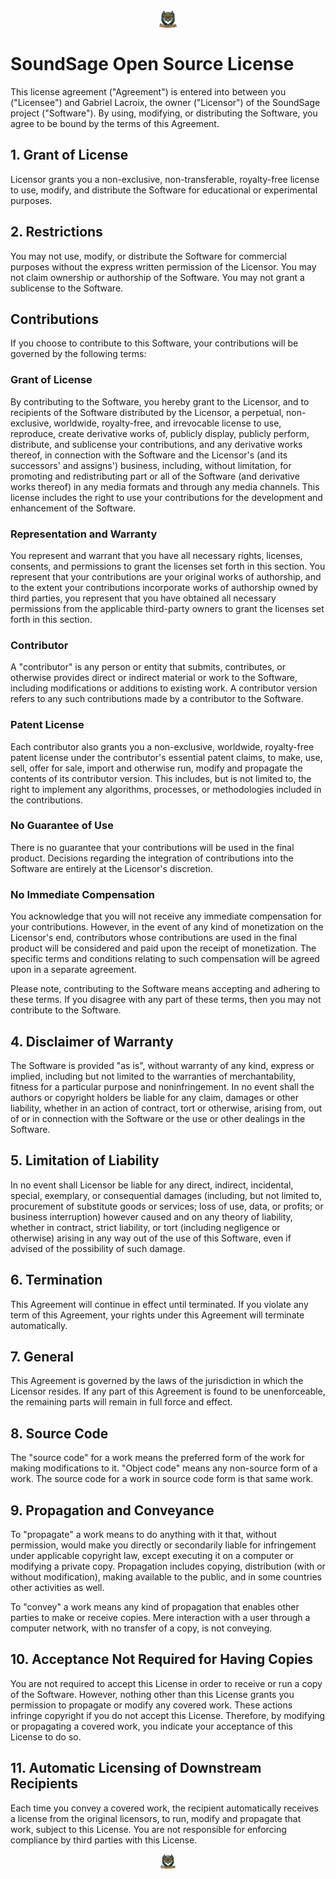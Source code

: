 <div align="center">
    <img
      src="SoundSage-LLM Integration/LOGO.png"
      alt="SoundSage Logo"
      title="SoundSage Logo"
      style="display: block; margin: 0 auto; max-width: 30px; width: 15%;">
</div>

# SoundSage Open Source License

This license agreement ("Agreement") is entered into between you ("Licensee") and Gabriel Lacroix, the owner ("Licensor") of the SoundSage project ("Software"). By using, modifying, or distributing the Software, you agree to be bound by the terms of this Agreement.

## 1. Grant of License

Licensor grants you a non-exclusive, non-transferable, royalty-free license to use, modify, and distribute the Software for educational or experimental purposes.

## 2. Restrictions

You may not use, modify, or distribute the Software for commercial purposes without the express written permission of the Licensor. You may not claim ownership or authorship of the Software. You may not grant a sublicense to the Software.

## Contributions

If you choose to contribute to this Software, your contributions will be governed by the following terms:

### Grant of License

By contributing to the Software, you hereby grant to the Licensor, and to recipients of the Software distributed by the Licensor, a perpetual, non-exclusive, worldwide, royalty-free, and irrevocable license to use, reproduce, create derivative works of, publicly display, publicly perform, distribute, and sublicense your contributions, and any derivative works thereof, in connection with the Software and the Licensor's (and its successors' and assigns') business, including, without limitation, for promoting and redistributing part or all of the Software (and derivative works thereof) in any media formats and through any media channels. This license includes the right to use your contributions for the development and enhancement of the Software.

### Representation and Warranty

You represent and warrant that you have all necessary rights, licenses, consents, and permissions to grant the licenses set forth in this section. You represent that your contributions are your original works of authorship, and to the extent your contributions incorporate works of authorship owned by third parties, you represent that you have obtained all necessary permissions from the applicable third-party owners to grant the licenses set forth in this section.

### Contributor

A "contributor" is any person or entity that submits, contributes, or otherwise provides direct or indirect material or work to the Software, including modifications or additions to existing work. A contributor version refers to any such contributions made by a contributor to the Software.

### Patent License

Each contributor also grants you a non-exclusive, worldwide, royalty-free patent license under the contributor's essential patent claims, to make, use, sell, offer for sale, import and otherwise run, modify and propagate the contents of its contributor version. This includes, but is not limited to, the right to implement any algorithms, processes, or methodologies included in the contributions.

### No Guarantee of Use

There is no guarantee that your contributions will be used in the final product. Decisions regarding the integration of contributions into the Software are entirely at the Licensor's discretion.

### No Immediate Compensation

You acknowledge that you will not receive any immediate compensation for your contributions. However, in the event of any kind of monetization on the Licensor's end, contributors whose contributions are used in the final product will be considered and paid upon the receipt of monetization. The specific terms and conditions relating to such compensation will be agreed upon in a separate agreement.

Please note, contributing to the Software means accepting and adhering to these terms. If you disagree with any part of these terms, then you may not contribute to the Software.

## 4. Disclaimer of Warranty

The Software is provided "as is", without warranty of any kind, express or implied, including but not limited to the warranties of merchantability, fitness for a particular purpose and noninfringement. In no event shall the authors or copyright holders be liable for any claim, damages or other liability, whether in an action of contract, tort or otherwise, arising from, out of or in connection with the Software or the use or other dealings in the Software.

## 5. Limitation of Liability

In no event shall Licensor be liable for any direct, indirect, incidental, special, exemplary, or consequential damages (including, but not limited to, procurement of substitute goods or services; loss of use, data, or profits; or business interruption) however caused and on any theory of liability, whether in contract, strict liability, or tort (including negligence or otherwise) arising in any way out of the use of this Software, even if advised of the possibility of such damage.

## 6. Termination

This Agreement will continue in effect until terminated. If you violate any term of this Agreement, your rights under this Agreement will terminate automatically.

## 7. General

This Agreement is governed by the laws of the jurisdiction in which the Licensor resides. If any part of this Agreement is found to be unenforceable, the remaining parts will remain in full force and effect.

## 8. Source Code

The "source code" for a work means the preferred form of the work for making modifications to it. "Object code" means any non-source form of a work. The source code for a work in source code form is that same work.

## 9. Propagation and Conveyance

To "propagate" a work means to do anything with it that, without permission, would make you directly or secondarily liable for infringement under applicable copyright law, except executing it on a computer or modifying a private copy. Propagation includes copying, distribution (with or without modification), making available to the public, and in some countries other activities as well.

To "convey" a work means any kind of propagation that enables other parties to make or receive copies. Mere interaction with a user through a computer network, with no transfer of a copy, is not conveying.

## 10. Acceptance Not Required for Having Copies

You are not required to accept this License in order to receive or run a copy of the Software. However, nothing other than this License grants you permission to propagate or modify any covered work. These actions infringe copyright if you do not accept this License. Therefore, by modifying or propagating a covered work, you indicate your acceptance of this License to do so.

## 11. Automatic Licensing of Downstream Recipients

Each time you convey a covered work, the recipient automatically receives a license from the original licensors, to run, modify and propagate that work, subject to this License. You are not responsible for enforcing compliance by third parties with this License.



<div align="center">
    <img
      src="SoundSage-LLM Integration/LOGO.png"
      alt="SoundSage Logo"
      title="SoundSage Logo"
      style="display: block; margin: 0 auto; max-width: 30px; width: 5%;">
</div>
